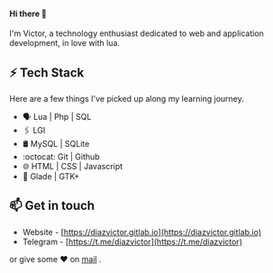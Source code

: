 <h4>Hi there 👋</h4>

I'm Victor, a technology enthusiast dedicated to web and application development, in love with lua.

## ⚡ Tech Stack

Here are a few things I've picked up along my learning journey.

* 🗣 Lua | Php | SQL 
* 🖇️ LGI
* 🛢️ MySQL | SQLite 
* :octocat: Git | Github
* 🌐 HTML | CSS | Javascript
* 💠 Glade | GTK+

## 📫 Get in touch
- Website - [https://diazvictor.gitlab.io](https://diazvictor.gitlab.io)
- Telegram - [https://t.me/diazvictor](https://t.me/diazvictor)

or give some ♥ on [mail](mailto:victor.vector008@gmail.com) .
